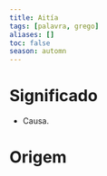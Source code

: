 ```yaml
---
title: Aitía
tags: [palavra, grego]
aliases: []
toc: false
season: automn
---
```

# Significado
- Causa.
# Origem